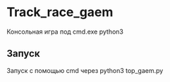 # Track_race_gaem
Консольная игра под cmd.exe
python3

## Запуск
Запуск с помощью cmd через python3 top_gaem.py
